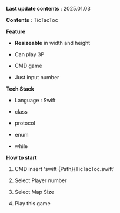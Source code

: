 **Last update contents** : 2025.01.03

**Contents** : TicTacToc

**Feature** 

 - **Resizeable** in width and height
 
 - Can play 3P

 - CMD game

 - Just input number
 
 
**Tech Stack**
 
 - Language : Swift
 
 - class

 - protocol
 
 - enum
 
 - while

**How to start**

1. CMD insert 'swift {Path}/TicTacToc.swift'

2. Select Player number

3. Select Map Size

4. Play this game




